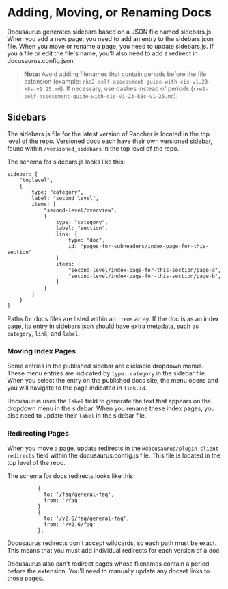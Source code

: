 # Adding, Moving, or Renaming Docs

Docusaurus generates sidebars based on a JSON file named sidebars.js. When you add a new page, you need to add an entry to the sidebars.json file. When you move or rename a page, you need to update sidebars.js. If you a file or edit the file's name, you'll also need to add a redirect in docusaurus.config.json.

> **Note:** Avoid adding filenames that contain periods before the file extension (example: `rke2-self-assessment-guide-with-cis-v1.23-k8s-v1.25.md`). If necessary, use dashes instead of periods (`rke2-self-assessment-guide-with-cis-v1-23-k8s-v1-25.md`).

## Sidebars

The sidebars.js file for the latest version of Rancher is located in the top level of the repo. Versioned docs each have their own versioned sidebar, found within `/versioned_sidebars` in the top level of the repo.

The schema for sidebars.js looks like this: 

```JS
sidebar: [
    "toplevel",
    {
        type: "category",
        label: "second level",
        items: [
            "second-level/overview",
            {
                type: "category",
                label: "section",
                link: {
                    type: "doc",
                    id: "pages-for-subheaders/index-page-for-this-section"
                }
                items: [
                    "second-level/index-page-for-this-section/page-a",
                    "second-level/index-page-for-this-section/page-b",
                ]
            }
        ]
    }
]
```

Paths for docs files are listed within an `items` array. If the doc is as an index page, its entry in sidebars.json should have extra metadata, such as `category`, `link`, and `label`.

### Moving Index Pages

Some entries in the published sidebar are clickable dropdown menus. These menu entries are indicated by `type: category` in the sidebar file. When you select the entry on the published docs site, the menu opens and you will navigate to the page indicated in `link.id`. 

Docusaurus uses the `label` field to generate the text that appears on the dropdown menu in the sidebar. When you rename these index pages, you also need to update their `label` in the sidebar file.

### Redirecting Pages

When you move a page, update redirects in the `@docusaurus/plugin-client-redirects` field within the docusaurus.config.js file. This file is located in the top level of the repo.

The schema for docs redirects looks like this:

```JS
          {
            to: '/faq/general-faq',
            from: '/faq'
          }
          {
            to: '/v2.6/faq/general-faq',
            from: '/v2.6/faq'
          },
```

Docusaurus redirects don't accept wildcards, so each path must be exact. This means that you must add individual redirects for each version of a doc. 

Docusaurus also can't redirect pages whose filenames contain a period before the extension. You'll need to manually update any docset links to those pages. 
